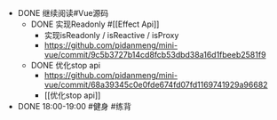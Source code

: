 - DONE 继续阅读#Vue源码
	- DONE 实现Readonly #[[Effect Api]]
		- 实现isReadonly / isReactive / isProxy
		- https://github.com/pidanmeng/mini-vue/commit/9c5b3727b14cd8fcb53dbd38a16d1fbeeb2581f9
	- DONE 优化stop api
		- https://github.com/pidanmeng/mini-vue/commit/68a39345c0e0fde674fd07fd1169741929a96682
		- [[优化stop api]]
- DONE 18:00-19:00 #健身 #练背